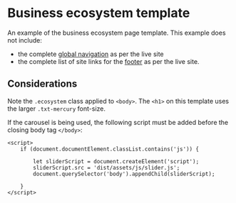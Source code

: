 # Business ecosystem template

An example of the business ecosystem page template. This example does not include:

- the complete [global navigation](../components/navigation.md) as per the live site
- the complete list of site links for the [footer](../components/footer.md) as per the live site.

<example title="Business ecosystem page" src="example-pages/business-ecosystem.html.twig" standalone />

## Considerations

Note the `.ecosystem` class applied to `<body>`. The `<h1>` on this template uses the larger `.txt-mercury` font-size.

If the carousel is being used, the following script must be added before the closing body tag `</body>`:

```
<script>
	if (document.documentElement.classList.contains('js')) {

		let sliderScript = document.createElement('script');
		sliderScript.src = 'dist/assets/js/slider.js';
		document.querySelector('body').appendChild(sliderScript);

	}
</script>
```